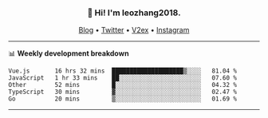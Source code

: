 <h3 align="center">👋 Hi! I'm leozhang2018.</h3>
<p align="center">
  <a href="https://code.leozhang2018.me">Blog</a> •
  <a href="https://twitter.com/leozhang2018">Twitter</a> •
  <a href="https://www.v2ex.com/member/leozhang">V2ex</a> •
  <a href="https://www.instagram.com/leozhanghere">Instagram</a>
</p>

-------

📊 **Weekly development breakdown**
<!--START_SECTION:waka-->
```text
Vue.js       16 hrs 32 mins  ████████████████████▒░░░░   81.04 % 
JavaScript   1 hr 33 mins    ██░░░░░░░░░░░░░░░░░░░░░░░   07.60 % 
Other        52 mins         █░░░░░░░░░░░░░░░░░░░░░░░░   04.32 % 
TypeScript   30 mins         ▓░░░░░░░░░░░░░░░░░░░░░░░░   02.47 % 
Go           20 mins         ▒░░░░░░░░░░░░░░░░░░░░░░░░   01.69 % 
```
<!--END_SECTION:waka-->
-------
